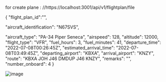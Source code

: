for create plane :
//https://localhost:3001/api/v1/flightplan/file


{
    "flight_plan_id":"",
    
"aircraft_identification": "N67SVS",

"aircraft_type": "PA-34 Piper Seneca",
"airspeed": 128,
"altitude": 12000,
"flight_type": "VFR",
"fuel_hours": 3,
"fuel_minutes": 41,
"departure_time": "2022-07-08T00:26:45Z",
"estimated_arrival_time": "2022-07-08T03:49:45Z",
"departing_airport": "KBXA",
"arrival_airport": "KNZY",
"route": "KBXA JOH J46 DMDUP J46 KNZY",
"remarks": "",
"number_onboard": 4
 }

 ![image](https://github.com/alirezaasgary/DotnetCore-webApi6_MongoDb/assets/25194575/22a9781d-533d-412d-9c23-5eb034a844d9)
